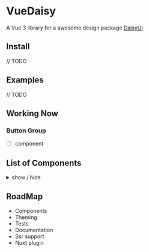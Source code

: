 # VueDaisy
A Vue 3 library for a awesome design package [DaisyUI](https://daisyui.com/)

## Install
// TODO

## Examples
// TODO

## Working Now

### Button Group
- [ ] component

## List of Components
<details>
<summary>
  show / hide
</summary>

- [ ] Alert
- [ ] Artboard
- [ ] App bar
- [ ] Avatar
    - [ ] Avatar group
- [x] Badge
- [ ] Banner
- [ ] Breadcrumb
- [x] Button
    - [x] Button group
- [ ] Calendar
- [ ] Carousel
- [ ] Card
- [ ] Chat bubble
- [ ] Collapse (Accordion)
- [ ] Comment
- [ ] Countdown
- [ ] Cover
- [ ] Divider
- [ ] Drawer
- [ ] Empty placeholder
- [ ] Footer
- [ ] Form
    - [ ] Select
    - [ ] Text input
    - [ ] Text area
    - [ ] Checkbox
    - [ ] Radio
    - [ ] Range slider
    - [ ] Rating
    - [ ] Toggle
    - [ ] Upload
- [ ] Hero
- [ ] Indicator
- [ ] Kbd
- [ ] Link
- [ ] Loading
- [ ] Menu
- [ ] Mockup
    - [ ] Browser
    - [ ] Code
    - [ ] Phone
    - [ ] Window
- [ ] Navbar
- [ ] Mask
- [ ] Modal
- [ ] Pagination
- [ ] Progress
- [ ] Stack
- [ ] Stat
- [ ] Steps
- [ ] Tag
- [ ] Table
- [ ] Tabs
- [ ] Timeline
- [ ] Toast
- [ ] Tooltip
- [ ] Treeview

</details>

## RoadMap
* Components
* Theming
* Tests
* Documentation
* Ssr support
* Nuxt plugin
